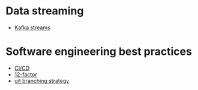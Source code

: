 # Data streaming
- [Kafka streams](https://docs.confluent.io/platform/current/streams/index.html#:~:text=Kafka%20Streams%20is%20a%20client,Kafka's%20server%2Dside%20cluster%20technology.)

# Software engineering best practices
- [CI/CD](https://www.snowflake.com/guides/ci-cd-pipeline)
- [12-factor](https://12factor.net/)
- [git branching strategy](https://docs.microsoft.com/en-us/azure/devops/repos/git/git-branching-guidance?view=azure-devops)
